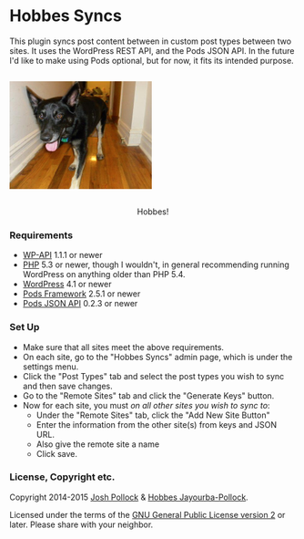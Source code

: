 Hobbes Syncs
===========
This plugin syncs post content between in custom post types between two sites. It uses the WordPress REST API, and the Pods JSON API. In the future I'd like to make using Pods optional, but for now, it fits its intended purpose.

<p style="display:inline-block;text-align:center;"><img src="https://raw.githubusercontent.com/Shelob9/hobbes_syncs/master/hobbes.png" width="250" height="189" /></p><p style="display:block;text-align:center;">Hobbes!</p>


### Requirements
* [WP-API](https://wordpress.org/plugins/json-rest-api/) 1.1.1 or newer
* [PHP](http://php.net/) 5.3 or newer, though I wouldn't, in general recommending running WordPress on anything older than PHP 5.4.
* [WordPress](http://wordpress.org/) 4.1 or newer
* [Pods Framework](http://Pods.io) 2.5.1 or newer
* [Pods JSON API](https://github.com/pods-framework/pods-json-api) 0.2.3 or newer


### Set Up
* Make sure that all sites meet the above requirements.
* On each site, go to the "Hobbes Syncs" admin page, which is under the settings menu.
* Click the "Post Types" tab and select the post types you wish to sync and then save changes.
* Go to the "Remote Sites" tab and click the "Generate Keys" button.
* Now for each site, you must <em>on all other sites you wish to sync to</em>:
    * Under the "Remote Sites" tab, click the "Add New Site Button"
    * Enter the information from the other site(s) from keys and JSON URL.
    * Also give the remote site a name
    * Click save.
    
### License, Copyright etc.
Copyright 2014-2015 [Josh Pollock](http://JoshPress.net) & [Hobbes Jayourba-Pollock](https://raw.githubusercontent.com/Shelob9/hobbes_syncs/master/hobbes.png).

Licensed under the terms of the [GNU General Public License version 2](http://www.gnu.org/licenses/gpl-2.0.html) or later. Please share with your neighbor.
    
   

